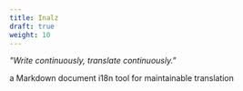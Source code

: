 ```yaml
---
title: Inalz
draft: true
weight: 10
---
```


*"Write continuously, translate continuously."*

a Markdown document i18n tool for maintainable translation
